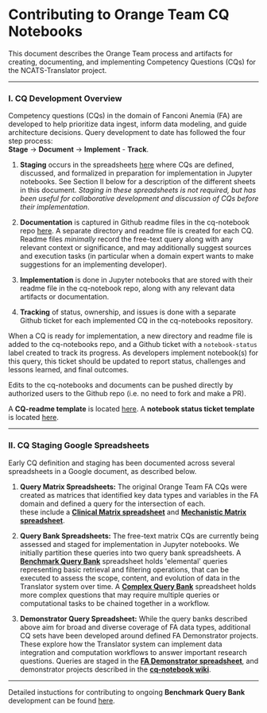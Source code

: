 # Contributing to Orange Team CQ Notebooks
This document describes the Orange Team process and artifacts for creating, documenting, and implementing Competency Questions (CQs) for the NCATS-Translator project.

----------------------

### I. CQ Development Overview
Competency questions (CQs) in the domain of Fanconi Anemia (FA) are developed to help prioritize data ingest, inform data modeling, and guide architecture decisions. Query development to date has followed the four step process:  
**Stage** -> **Document** -> **Implement** - **Track**.

1. **Staging** occurs in the spreadsheets [here](https://docs.google.com/spreadsheets/d/1wbP1Ykryibcan2ZgZTOmnGp9WjcRE7nNig3akiq0PuY/edit#gid=19786600) where CQs are defined, discussed, and formalized in preparation for implementation in Jupyter notebooks. See Section II below for a description of the different sheets in this document.  _Staging in these spreadsheets is not required,  but has been useful for collaborative development and discussion of CQs before their implementation_.
  
2. **Documentation** is captured in Github readme files in the cq-notebook repo [here](https://github.com/NCATS-Tangerine/cq-notebooks).  A separate directory and readme file is created for each CQ.  Readme files *minimally* record the free-text query along with any relevant context or significance, and may additionally suggest sources and execution tasks (in particular when a domain expert wants to make suggestions for an implementing developer).  

3. **Implementation** is done in Jupyter notebooks that are stored with their readme file in the cq-notebook repo, along with any relevant data artifacts or documentation.
  
4. **Tracking** of status, ownership, and issues is done with a separate Github ticket for each implemented CQ in the cq-notebooks repository. 

When a CQ is ready for implementation, a new directory and readme file is added to the cq-notebooks repo, and a Github ticket with a `notebook-status` label created to track its progress.  As developers implement notebook(s) for this query, this ticket should be updated to report status, challenges and lessons learned, and final outcomes. 

Edits to the cq-notebooks and documents can be pushed directly by authorized users  to the Github repo (i.e. no need to fork and make a PR).

A **CQ-readme template** is located [here](https://github.com/NCATS-Tangerine/cq-notebooks/blob/master/Contributor_Docs/cq_readme_template.md).  A **notebook status ticket template** is located [here](https://github.com/NCATS-Tangerine/cq-notebooks/blob/master/Contributor_Docs/notebook_status_ticket_template.md).

----------------------

### II. CQ Staging Google Spreadsheets
Early CQ definition and staging has been documented across several spreadsheets in a Google document, as described below.

1. **Query Matrix Spreadsheets:** The original Orange Team FA CQs were created as matrices that identified key data types and variables in the FA domain and defined a query for the intersection of each.  
these include a [**Clinical Matrix spreadsheet**](https://docs.google.com/spreadsheets/d/1wbP1Ykryibcan2ZgZTOmnGp9WjcRE7nNig3akiq0PuY/edit#gid=19786600) and [**Mechanistic Matrix spreadsheet**](https://docs.google.com/spreadsheets/d/1wbP1Ykryibcan2ZgZTOmnGp9WjcRE7nNig3akiq0PuY/edit#gid=234309826).
	
2. **Query Bank Spreadsheets:**  The free-text matrix CQs are currently being assessed and staged for implementation in Jupyter notebooks.  We initially partition these queries into two query bank spreadsheets. A [**Benchmark Query Bank**](https://docs.google.com/spreadsheets/d/1wbP1Ykryibcan2ZgZTOmnGp9WjcRE7nNig3akiq0PuY/edit#gid=1337100562) spreadsheet holds 'elemental' queries representing basic retrieval and filtering operations, that can be executed to assess the scope, content, and evolution of data in the Translator system over time. A [**Complex Query Bank**](https://docs.google.com/spreadsheets/d/1wbP1Ykryibcan2ZgZTOmnGp9WjcRE7nNig3akiq0PuY/edit#gid=1363545460) spreadsheet holds more complex questions that may require multiple queries or computational tasks to be chained together in a workflow.

3. **Demonstrator Query Spreadsheet:** While the query banks described above aim for broad and diverse coverage of FA data types, additional CQ sets have been developed around defined FA Demonstrator projects. These  explore how the Translator system can implement data integration and computation workflows to answer important research questions.  Queries are staged in the [**FA Demonstrator spreadsheet**](https://docs.google.com/spreadsheets/d/1wbP1Ykryibcan2ZgZTOmnGp9WjcRE7nNig3akiq0PuY/edit#gid=1912684050), and demonstrator projects described in the [**cq-notebook wiki**](https://github.com/NCATS-Tangerine/cq-notebooks/wiki).

------------

Detailed instuctions for contributing to ongoing **Benchmark Query Bank** development can be found [here](https://github.com/NCATS-Tangerine/cq-notebooks/blob/master/Contributor_Docs/Query_Bank_CQ_Development.md).

